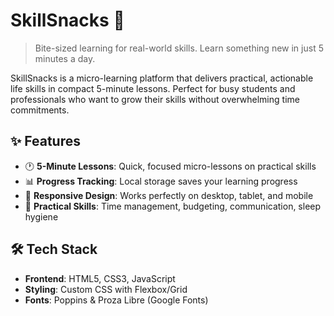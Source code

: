 # SkillSnacks 🍎

> Bite-sized learning for real-world skills. Learn something new in just 5 minutes a day.

SkillSnacks is a micro-learning platform that delivers practical, actionable life skills in compact 5-minute lessons. Perfect for busy students and professionals who want to grow their skills without overwhelming time commitments.


## ✨ Features

- 🕐 **5-Minute Lessons**: Quick, focused micro-lessons on practical skills
- 📊 **Progress Tracking**: Local storage saves your learning progress
- 📱 **Responsive Design**: Works perfectly on desktop, tablet, and mobile
- 🎯 **Practical Skills**: Time management, budgeting, communication, sleep hygiene

## 🛠️ Tech Stack

- **Frontend**: HTML5, CSS3, JavaScript 
- **Styling**: Custom CSS with Flexbox/Grid
- **Fonts**: Poppins & Proza Libre (Google Fonts)




